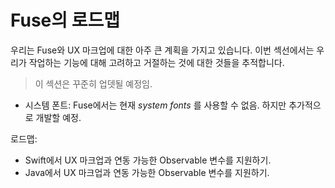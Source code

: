 # Fuse의 로드맵

우리는 Fuse와 UX 마크업에 대한 아주 큰 계획을 가지고 있습니다. 이번 섹선에서는 우리가 작업하는 기능에 대해 고려하고 거절하는 것에 대한 것들을 추적합니다.

> 이 섹션은 꾸준히 업뎃될 예정임.

- 시스템 폰트: Fuse에서는 현재 _system fonts_ 를 사용할 수 없음. 하지만 추가적으로 개발할 예정.

로드맵:
* Swift에서 UX 마크업과 연동 가능한 Observable 변수를 지원하기.
* Java에서 UX 마크업과 연동 가능한 Observable 변수를 지원하기.
